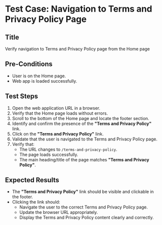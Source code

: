 # Test Case: Navigation to Terms and Privacy Policy Page

## Title
Verify navigation to Terms and Privacy Policy page from the Home page

## Pre-Conditions
- User is on the Home page.
- Web app is loaded successfully.

## Test Steps
1. Open the web application URL in a browser.
2. Verify that the Home page loads without errors.
3. Scroll to the bottom of the Home page and locate the footer section.
4. Identify and confirm the presence of the **"Terms and Privacy Policy"** link.
5. Click on the **"Terms and Privacy Policy"** link.
6. Validate that the user is navigated to the Terms and Privacy Policy page.
7. Verify that:
    - The URL changes to `/terms-and-privacy-policy`.
    - The page loads successfully.
    - The main heading/title of the page matches **"Terms and Privacy Policy"**.

## Expected Results
- The **"Terms and Privacy Policy"** link should be visible and clickable in the footer.
- Clicking the link should:
  - Navigate the user to the correct Terms and Privacy Policy page.
  - Update the browser URL appropriately.
  - Display the Terms and Privacy Policy content clearly and correctly.
